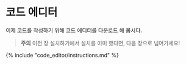 # 코드 에디터

이제 코드를 작성하기 위해 코드 에디터를 다운로드 해 봅시다.

> **주의** 이전 장 설치하기에서 설치를 이미 했다면, 다음 장으로 넘어가세요!

{% include "code_editor/instructions.md" %}
